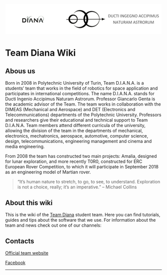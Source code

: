 ![](images/header-logo-wiki.png)

# Team Diana Wiki 

## Abous us

Born in 2008 in Polytechnic University of Turin, Team D.I.A.N.A. is a students’ team that works in the field of robotics for space application and participates in international competitions.
The name D.I.A.N.A. stands for Ducti Ingenio Accipimus Naturam Astrorum.
Professor Giancarlo Genta is the academic advisor of the Team.
The team works in collaboration with the DIMEAS (Mechanical and Aerospace) and DET (Electronics and Telecommunications) departments of the Polytechnic University.
Professors and researchers give their educational and technical support to Team D.I.A.N.A.
Team members attend different curricula of the university, allowing the division of the team in the departments of mechanical, electronics, mechatronics, aerospace, automotive, computer science, design, telecommunications, engineering management and cinema and media engineering.

From 2008 the team has constructed two main projects: Amalia, designed for lunar exploration, and more recently T0R0, constructed for ERC European Rover Competition, to which it will participate in September 2018 as an engineering model of Martian rover.

> “It’s human nature to stretch, to go, to see, to understand. Exploration is not a choice, really; it’s an imperative.” – Michael Collins

## About this wiki 

This is the wiki of the [Team Diana](http://teamdiana.it/) student team. Here you can find tutorials, guides and tips about the software that we use. 
For information about the team and news check out one of our channels:

## Contacts

[Official team website](http://teamdiana.it/)

[Facebook](https://www.facebook.com/teamdiana/)

---
